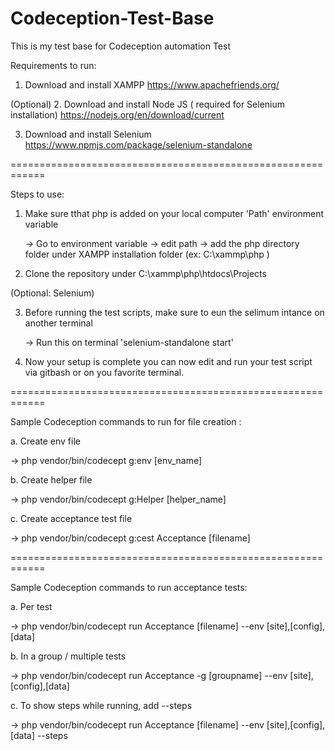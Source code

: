 # Codeception-Test-Base 
This is my test base for Codeception automation Test 


Requirements to run: 
1. Download and install XAMPP 
https://www.apachefriends.org/ 

(Optional) 
2. Download and install Node JS ( required for Selenium installation) 
https://nodejs.org/en/download/current 
 
3. Download and install Selenium 
https://www.npmjs.com/package/selenium-standalone 
 
============================================================ 
 
Steps to use: 
1. Make sure tthat php is added on your local computer 'Path' environment variable
   
   -> Go to environment variable 
   -> edit path 
   -> add the php directory folder under XAMPP installation folder (ex: C:\xammp\php )
   
3. Clone the repository under C:\xammp\php\htdocs\Projects 
 
(Optional: Selenium) 
 
3. Before running the test scripts, make sure to eun the selimum intance on another terminal
   
   -> Run this on terminal 'selenium-standalone start' 
 
5. Now your setup is complete you can now edit and run your test script via gitbash or on you favorite terminal. 
 
============================================================ 
 
Sample Codeception commands to run for file creation : 
 
a. Create env file  

  -> php vendor/bin/codecept g:env [env_name] 
   
b. Create helper file 

  -> php vendor/bin/codecept g:Helper [helper_name] 
  
c. Create acceptance test file 

  -> php vendor/bin/codecept g:cest Acceptance [filename] 
 
============================================================ 
 
Sample Codeception commands to run acceptance tests: 
 
a. Per test 

  -> php vendor/bin/codecept run Acceptance [filename] --env [site],[config],[data] 
 
b. In a group / multiple tests 

  -> php vendor/bin/codecept run Acceptance -g [groupname] --env [site],[config],[data] 
 
c. To show steps while running, add --steps 

  -> php vendor/bin/codecept run Acceptance [filename] --env [site],[config],[data] --steps 
  
 
